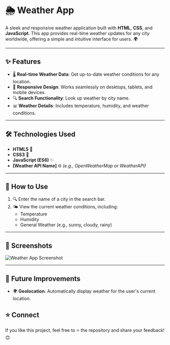 # 🌦️ Weather App

A sleek and responsive weather application built with **HTML**, **CSS**, and **JavaScript**. This app provides real-time weather updates for any city worldwide, offering a simple and intuitive interface for users. 🌍

---

## ✨ Features
- 🌡️ **Real-time Weather Data**: Get up-to-date weather conditions for any location.
- 🎨 **Responsive Design**: Works seamlessly on desktops, tablets, and mobile devices.
- 🔍 **Search Functionality**: Look up weather by city name.
- 📊 **Weather Details**: Includes temperature, humidity, and weather conditions.

---

## 🛠️ Technologies Used
- **HTML5** 🧩
- **CSS3** 🎨
- **JavaScript (ES6)** ✨
- **[Weather API Name]** 🌐 *(e.g., OpenWeatherMap or WeatherAPI)*

---

## 🚀 How to Use
1. 🔍 Enter the name of a city in the search bar.
2. 🌤️ View the current weather conditions, including:
   - Temperature
   - Humidity
   - General Weather (e.g., sunny, cloudy, rainy)

---

## 📸 Screenshots
![Weather App Screenshot](https://i.imgur.com/uB6jw8B.png")


---

## 🔮 Future Improvements
- 🌍 **Geolocation**: Automatically display weather for the user's current location.


## ⭐ Connect
If you like this project, feel free to ⭐ the repository and share your feedback! 😊

